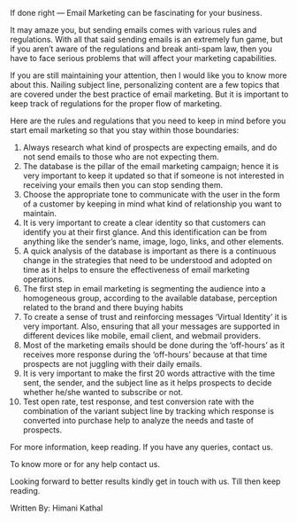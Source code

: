 If done right — <a herf="https://www.pangeaglobalservices.com/email-marketing-services/">Email Marketing</a> can be fascinating for your business.

It may amaze you, but sending emails comes with various rules and regulations. 
With all that said sending emails is an extremely fun game, but if you aren’t aware of the regulations and break anti-spam law, then you have to face serious problems that will affect your marketing capabilities.

If you are still maintaining your attention, then I would like you to know more about this.
Nailing subject line, personalizing content are a few topics that are covered under the best practice of email marketing. But it is important to keep track of regulations for the proper flow of marketing.

Here are the rules and regulations that you need to keep in mind before you start email marketing so that you stay within those boundaries:
1)	Always research what kind of prospects are expecting emails, and do not send emails to those who are not expecting them.
2)	The database is the pillar of the <a herf="https://www.pangeaglobalservices.com/email-marketing-services/">email marketing campaign</a>; hence it is very important to keep it updated so that if someone is not interested in receiving your emails then you can stop sending them.
3)	Choose the appropriate tone to communicate with the user in the form of a customer by keeping in mind what kind of relationship you want to maintain.
4)	It is very important to create a clear identity so that customers can identify you at their first glance. And this identification can be from anything like the sender’s name, image, logo, links, and other elements.
5)	A quick analysis of the database is important as there is a continuous change in the strategies that need to be understood and adopted on time as it helps to ensure the effectiveness of email marketing operations.
6)	The first step in email marketing is segmenting the audience into a homogeneous group, according to the available database, perception related to the brand and there buying habits 
7)	To create a sense of trust and reinforcing messages ‘Virtual Identity’ it is very important. Also, ensuring that all your messages are supported in different devices like mobile, email client, and webmail providers.
8)	Most of the marketing emails should be done during the ‘off-hours’ as it receives more response during the ‘off-hours’ because at that time prospects are not juggling with their daily emails.
9)	It is very important to make the first 20 words attractive with the time sent, the sender, and the subject line as it helps prospects to decide whether he/she wanted to subscribe or not. 
10)	Test open rate, test response, and test conversion rate with the combination of the variant subject line by tracking which response is converted into purchase help to analyze the needs and taste of prospects.

For more information, keep reading. If you have any queries, contact us.

To know more or for any help contact us.

Looking forward to better results kindly get in touch with us. Till then keep reading.

Written By:
Himani Kathal
